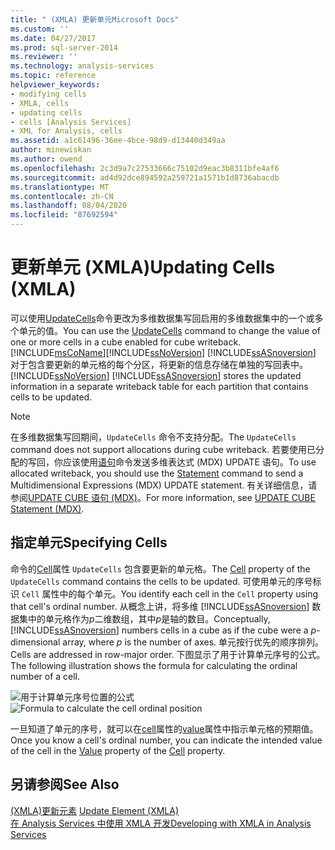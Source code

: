 ```yaml
---
title: " (XMLA) 更新单元Microsoft Docs"
ms.custom: ''
ms.date: 04/27/2017
ms.prod: sql-server-2014
ms.reviewer: ''
ms.technology: analysis-services
ms.topic: reference
helpviewer_keywords:
- modifying cells
- XMLA, cells
- updating cells
- cells [Analysis Services]
- XML for Analysis, cells
ms.assetid: a1c61496-36ee-4bce-98d9-d13440d349aa
author: minewiskan
ms.author: owend
ms.openlocfilehash: 2c3d9a7c27533666c75102d9eac3b8311bfe4af6
ms.sourcegitcommit: ad4d92dce894592a259721a1571b1d8736abacdb
ms.translationtype: MT
ms.contentlocale: zh-CN
ms.lasthandoff: 08/04/2020
ms.locfileid: "87692594"
---
```

# <a name="updating-cells-xmla"></a><span data-ttu-id="64fb8-102">更新单元 (XMLA)</span><span class="sxs-lookup"><span data-stu-id="64fb8-102">Updating Cells (XMLA)</span></span>
  <span data-ttu-id="64fb8-103">可以使用[UpdateCells](https://docs.microsoft.com/bi-reference/xmla/xml-elements-commands/updatecells-element-xmla)命令更改为多维数据集写回启用的多维数据集中的一个或多个单元的值。</span><span class="sxs-lookup"><span data-stu-id="64fb8-103">You can use the [UpdateCells](https://docs.microsoft.com/bi-reference/xmla/xml-elements-commands/updatecells-element-xmla) command to change the value of one or more cells in a cube enabled for cube writeback.</span></span> [!INCLUDE[msCoName](../../includes/msconame-md.md)]<span data-ttu-id="64fb8-104">[!INCLUDE[ssNoVersion](../../includes/ssnoversion-md.md)] [!INCLUDE[ssASnoversion](../../includes/ssasnoversion-md.md)] 对于包含要更新的单元格的每个分区，将更新的信息存储在单独的写回表中。</span><span class="sxs-lookup"><span data-stu-id="64fb8-104">[!INCLUDE[ssNoVersion](../../includes/ssnoversion-md.md)] [!INCLUDE[ssASnoversion](../../includes/ssasnoversion-md.md)] stores the updated information in a separate writeback table for each partition that contains cells to be updated.</span></span>  
  
> [!NOTE]  
>  <span data-ttu-id="64fb8-105">在多维数据集写回期间，`UpdateCells` 命令不支持分配。</span><span class="sxs-lookup"><span data-stu-id="64fb8-105">The `UpdateCells` command does not support allocations during cube writeback.</span></span> <span data-ttu-id="64fb8-106">若要使用已分配的写回，你应该使用[语句](https://docs.microsoft.com/bi-reference/xmla/xml-elements-commands/statement-element-xmla)命令发送多维表达式 (MDX) UPDATE 语句。</span><span class="sxs-lookup"><span data-stu-id="64fb8-106">To use allocated writeback, you should use the [Statement](https://docs.microsoft.com/bi-reference/xmla/xml-elements-commands/statement-element-xmla) command to send a Multidimensional Expressions (MDX) UPDATE statement.</span></span> <span data-ttu-id="64fb8-107">有关详细信息，请参阅[UPDATE CUBE 语句 &#40;MDX&#41;](/sql/mdx/mdx-data-manipulation-update-cube)。</span><span class="sxs-lookup"><span data-stu-id="64fb8-107">For more information, see [UPDATE CUBE Statement &#40;MDX&#41;](/sql/mdx/mdx-data-manipulation-update-cube).</span></span>  
  
## <a name="specifying-cells"></a><span data-ttu-id="64fb8-108">指定单元</span><span class="sxs-lookup"><span data-stu-id="64fb8-108">Specifying Cells</span></span>  
 <span data-ttu-id="64fb8-109">命令的[Cell](https://docs.microsoft.com/bi-reference/xmla/xml-elements-properties/cell-element-xmla)属性 `UpdateCells` 包含要更新的单元格。</span><span class="sxs-lookup"><span data-stu-id="64fb8-109">The [Cell](https://docs.microsoft.com/bi-reference/xmla/xml-elements-properties/cell-element-xmla) property of the `UpdateCells` command contains the cells to be updated.</span></span> <span data-ttu-id="64fb8-110">可使用单元的序号标识 `Cell` 属性中的每个单元。</span><span class="sxs-lookup"><span data-stu-id="64fb8-110">You identify each cell in the `Cell` property using that cell's ordinal number.</span></span> <span data-ttu-id="64fb8-111">从概念上讲，将多维 [!INCLUDE[ssASnoversion](../../includes/ssasnoversion-md.md)] 数据集中的单元格作为*p*二维数组，其中*p*是轴的数目。</span><span class="sxs-lookup"><span data-stu-id="64fb8-111">Conceptually, [!INCLUDE[ssASnoversion](../../includes/ssasnoversion-md.md)] numbers cells in a cube as if the cube were a *p*-dimensional array, where *p* is the number of axes.</span></span> <span data-ttu-id="64fb8-112">单元按行优先的顺序排列。</span><span class="sxs-lookup"><span data-stu-id="64fb8-112">Cells are addressed in row-major order.</span></span> <span data-ttu-id="64fb8-113">下图显示了用于计算单元序号的公式。</span><span class="sxs-lookup"><span data-stu-id="64fb8-113">The following illustration shows the formula for calculating the ordinal number of a cell.</span></span>  
  
 <span data-ttu-id="64fb8-114">![用于计算单元序号位置的公式](../../analysis-services/dev-guide/media/cellordinalformula.gif "用于计算单元序号位置的公式")</span><span class="sxs-lookup"><span data-stu-id="64fb8-114">![Formula to calculate the cell ordinal position](../../analysis-services/dev-guide/media/cellordinalformula.gif "Formula to calculate the cell ordinal position")</span></span>  
  
 <span data-ttu-id="64fb8-115">一旦知道了单元的序号，就可以在[cell](https://docs.microsoft.com/bi-reference/xmla/xml-elements-properties/cell-element-xmla)属性的[value](https://docs.microsoft.com/bi-reference/xmla/xml-elements-properties/value-element-xmla)属性中指示单元格的预期值。</span><span class="sxs-lookup"><span data-stu-id="64fb8-115">Once you know a cell's ordinal number, you can indicate the intended value of the cell in the [Value](https://docs.microsoft.com/bi-reference/xmla/xml-elements-properties/value-element-xmla) property of the [Cell](https://docs.microsoft.com/bi-reference/xmla/xml-elements-properties/cell-element-xmla) property.</span></span>  
  
## <a name="see-also"></a><span data-ttu-id="64fb8-116">另请参阅</span><span class="sxs-lookup"><span data-stu-id="64fb8-116">See Also</span></span>  
 <span data-ttu-id="64fb8-117">[&#40;XMLA&#41;更新元素](https://docs.microsoft.com/bi-reference/xmla/xml-elements-commands/update-element-xmla) </span><span class="sxs-lookup"><span data-stu-id="64fb8-117">[Update Element &#40;XMLA&#41;](https://docs.microsoft.com/bi-reference/xmla/xml-elements-commands/update-element-xmla) </span></span>  
 [<span data-ttu-id="64fb8-118">在 Analysis Services 中使用 XMLA 开发</span><span class="sxs-lookup"><span data-stu-id="64fb8-118">Developing with XMLA in Analysis Services</span></span>](../multidimensional-models-scripting-language-assl-xmla/developing-with-xmla-in-analysis-services.md)  
  
  
